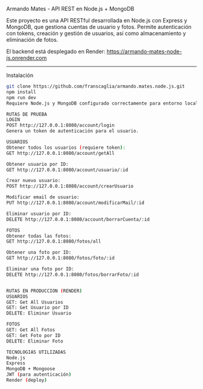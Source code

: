 Armando Mates - API REST en Node.js + MongoDB

Este proyecto es una API RESTful desarrollada en Node.js con Express y MongoDB, que gestiona cuentas de usuario y fotos. Permite autenticación con tokens, creación y gestión de usuarios, así como almacenamiento y eliminación de fotos.

El backend está desplegado en Render: https://armando-mates-node-js.onrender.com

---

Instalación

```bash
git clone https://github.com/franscaglia/armando.mates.node.js.git
npm install
npm run dev
Requiere Node.js y MongoDB configurado correctamente para entorno local.

RUTAS DE PRUEBA
LOGIN
POST http://127.0.0.1:8080/account/login
Genera un token de autenticación para el usuario.

USUARIOS
Obtener todos los usuarios (requiere token):
GET http://127.0.0.1:8080/account/getAll

Obtener usuario por ID:
GET http://127.0.0.1:8080/account/usuario/:id

Crear nuevo usuario:
POST http://127.0.0.1:8080/account/crearUsuario

Modificar email de usuario:
PUT http://127.0.0.1:8080/account/modificarMail/:id

Eliminar usuario por ID:
DELETE http://127.0.0.1:8080/account/borrarCuenta/:id

FOTOS
Obtener todas las fotos:
GET http://127.0.0.1:8080/fotos/all

Obtener una foto por ID:
GET http://127.0.0.1:8080/fotos/foto/:id

Eliminar una foto por ID:
DELETE http://127.0.0.1:8080/fotos/borrarFoto/:id


RUTAS EN PRODUCCION (RENDER)
USUARIOS
GET: Get All Usuarios
GET: Get Usuario por ID
DELETE: Eliminar Usuario

FOTOS
GET: Get All Fotos
GET: Get Foto por ID
DELETE: Eliminar Foto

TECNOLOGIAS UTILIZADAS
Node.js
Express
MongoDB + Mongoose
JWT (para autenticación)
Render (deploy)




